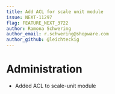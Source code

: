 ```yaml
---
title: Add ACL for scale unit module
issue: NEXT-11297
flag: FEATURE_NEXT_3722
author: Ramona Schwering
author_email: r.schwering@shopware.com 
author_github: @leichteckig
---
```

# Administration
* Added ACL to scale-unit module
